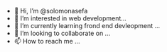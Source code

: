 - 👋 Hi, I’m @solomonasefa
- 👀 I’m interested in web development...
- 🌱 I’m currently learning frond end devleopment ...
- 💞️ I’m looking to collaborate on ...
- 📫 How to reach me ...

<!---
solomonasefa/solomonasefa is a ✨ special ✨ repository because its `README.md` (this file) appears on your GitHub profile.
You can click the Preview link to take a look at your changes.
--->
